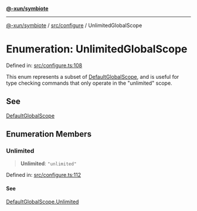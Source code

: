 [**@-xun/symbiote**](../../../README.md)

***

[@-xun/symbiote](../../../README.md) / [src/configure](../README.md) / UnlimitedGlobalScope

# Enumeration: UnlimitedGlobalScope

Defined in: [src/configure.ts:108](https://github.com/Xunnamius/symbiote/blob/0557e914d494aeba06238075ebcfa60296d71fba/src/configure.ts#L108)

This enum represents a subset of [DefaultGlobalScope](DefaultGlobalScope.md), and is useful for type
checking commands that only operate in the "unlimited" scope.

## See

[DefaultGlobalScope](DefaultGlobalScope.md)

## Enumeration Members

### Unlimited

> **Unlimited**: `"unlimited"`

Defined in: [src/configure.ts:112](https://github.com/Xunnamius/symbiote/blob/0557e914d494aeba06238075ebcfa60296d71fba/src/configure.ts#L112)

#### See

[DefaultGlobalScope.Unlimited](DefaultGlobalScope.md#unlimited)
